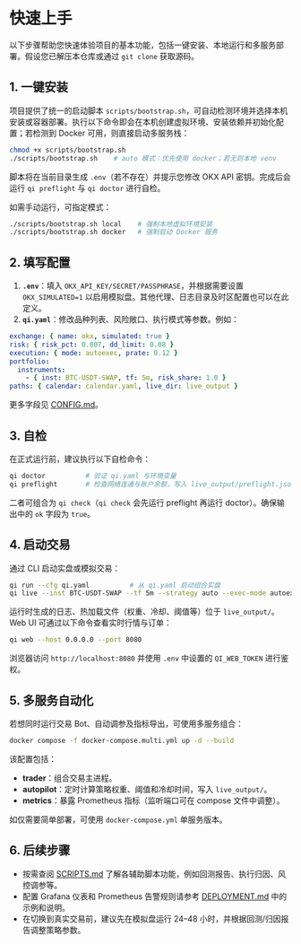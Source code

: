 # 快速上手

以下步骤帮助您快速体验项目的基本功能，包括一键安装、本地运行和多服务部署。假设您已解压本仓库或通过 `git clone` 获取源码。

## 1. 一键安装

项目提供了统一的启动脚本 `scripts/bootstrap.sh`，可自动检测环境并选择本机安装或容器部署。执行以下命令即会在本机创建虚拟环境、安装依赖并初始化配置；若检测到 Docker 可用，则直接启动多服务栈：

```bash
chmod +x scripts/bootstrap.sh
./scripts/bootstrap.sh    # auto 模式：优先使用 docker；若无则本地 venv
```

脚本将在当前目录生成 `.env`（若不存在）并提示您修改 OKX API 密钥。完成后会运行 `qi preflight` 与 `qi doctor` 进行自检。

如需手动运行，可指定模式：

```bash
./scripts/bootstrap.sh local    # 强制本地虚拟环境安装
./scripts/bootstrap.sh docker   # 强制启动 Docker 服务
```

## 2. 填写配置

1. **`.env`**：填入 `OKX_API_KEY/SECRET/PASSPHRASE`，并根据需要设置 `OKX_SIMULATED=1` 以启用模拟盘。其他代理、日志目录及时区配置也可以在此定义。
2. **`qi.yaml`**：修改品种列表、风险敞口、执行模式等参数。例如：

```yaml
exchange: { name: okx, simulated: true }
risk: { risk_pct: 0.007, dd_limit: 0.08 }
execution: { mode: autoexec, prate: 0.12 }
portfolio:
  instruments:
    - { inst: BTC-USDT-SWAP, tf: 5m, risk_share: 1.0 }
paths: { calendar: calendar.yaml, live_dir: live_output }
```

更多字段见 [CONFIG.md](CONFIG.md)。

## 3. 自检

在正式运行前，建议执行以下自检命令：

```bash
qi doctor          # 验证 qi.yaml 与环境变量
qi preflight       # 检查网络连通与账户余额，写入 live_output/preflight.json
```

二者可组合为 `qi check`（`qi check` 会先运行 preflight 再运行 doctor）。确保输出中的 `ok` 字段为 `true`。

## 4. 启动交易

通过 CLI 启动实盘或模拟交易：

```bash
qi run --cfg qi.yaml          # 从 qi.yaml 启动组合实盘
qi live --inst BTC-USDT-SWAP --tf 5m --strategy auto --exec-mode autoexec  # 单品种运行
```

运行时生成的日志、热加载文件（权重、冷却、阈值等）位于 `live_output/`。Web UI 可通过以下命令查看实时行情与订单：

```bash
qi web --host 0.0.0.0 --port 8080
```

浏览器访问 `http://localhost:8080` 并使用 `.env` 中设置的 `QI_WEB_TOKEN` 进行鉴权。

## 5. 多服务自动化

若想同时运行交易 Bot、自动调参及指标导出，可使用多服务组合：

```bash
docker compose -f docker-compose.multi.yml up -d --build
```

该配置包括：

- **trader**：组合交易主进程。
- **autopilot**：定时计算策略权重、阈值和冷却时间，写入 `live_output/`。
- **metrics**：暴露 Prometheus 指标（监听端口可在 compose 文件中调整）。

如仅需要简单部署，可使用 `docker-compose.yml` 单服务版本。

## 6. 后续步骤

- 按需查阅 [SCRIPTS.md](SCRIPTS.md) 了解各辅助脚本功能，例如回测报告、执行归因、风控调参等。
- 配置 Grafana 仪表和 Prometheus 告警规则请参考 [DEPLOYMENT.md](DEPLOYMENT.md) 中的示例和说明。
- 在切换到真实交易前，建议先在模拟盘运行 24–48 小时，并根据回测/归因报告调整策略参数。
